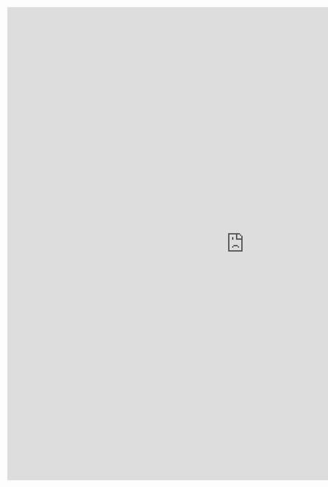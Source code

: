 <iframe src="https://lamastex.github.io/spark-gdelt-examples/notebooks/ScaDaMaLe/030b_gdelt_POI_detection.html" width="1080" height="1080" frameborder="0"></iframe>

